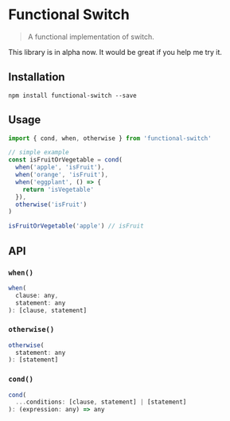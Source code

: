 # Functional Switch

> A functional implementation of switch.

This library is in alpha now. It would be great if you help me try it.

## Installation

`npm install functional-switch --save`

## Usage

```js
import { cond, when, otherwise } from 'functional-switch'

// simple example
const isFruitOrVegetable = cond(
  when('apple', 'isFruit'),
  when('orange', 'isFruit'),
  when('eggplant', () => {
    return 'isVegetable'
  }),
  otherwise('isFruit')
)

isFruitOrVegetable('apple') // isFruit
```

## API

### `when()`

```js
when(
  clause: any,
  statement: any
): [clause, statement]
```

### `otherwise()`

```js
otherwise(
  statement: any
): [statement]
```

### `cond()`

```js
cond(
  ...conditions: [clause, statement] | [statement]
): (expression: any) => any
```
